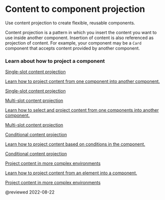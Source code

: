# Content to component projection

Use content projection to create flexible, reusable components.

Content projection is a pattern in which you insert the content you want to use inside another component.
Insertion of content is also referenced as projection of content.
For example, your component may be a `Card` component that accepts content provided by another component.

### Learn about how to project a component

<div class="card-container">
    <a href="guide/component/component-use-single-slot-content-projection" class="docs-card" title="Single-slot content projection">
        <section>Single-slot content projection</section>
        <p>Learn how to project content from one component into another component.</p>
        <p class="card-footer">Single-slot content projection</p>
    </a>
    <a href="guide/component/component-use-multi-slot-content-projection" class="docs-card" title="Multi-slot content projection">
        <section>Multi-slot content projection</section>
        <p>Learn how to select and project content from one components into another component.</p>
        <p class="card-footer">Multi-slot content projection</p>
    </a>
    <a href="guide/component/component-use-conditional-content-projection" class="docs-card" title="Conditional content projection">
        <section>Conditional content projection</section>
        <p>Learn how to project content based on conditions in the component.</p>
        <p class="card-footer">Conditional content projection</p>
    </a>
    <a href="guide/component/component-use-complex-content-projection" class="docs-card" title="Project content in more complex environments">
        <section>Project content in more complex environments</section>
        <p>Learn how to project content from an element into a component.</p>
        <p class="card-footer">Project content in more complex environments</p>
    </a>
</div>

<!-- links -->

<!-- external links -->

<!-- end links -->

@reviewed 2022-08-22
